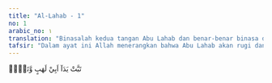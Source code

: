 ```yaml
---
title: "Al-Lahab - 1"
no: 1
arabic_no: ١
translation: "Binasalah kedua tangan Abu Lahab dan benar-benar binasa dia!"
tafsir: "Dalam ayat ini Allah menerangkan bahwa Abu Lahab akan rugi dan binasa dan kata-kata ini sebagai kutukan dari Allah baginya. Binasa pada kedua belah tangannya karena tangan adalah alat bekerja dan bertindak. Bila kedua belah tangan seseorang telah binasa, berarti ia telah binasa.\n\nDikatakan Abu Lahab, padahal namanya Abdul-'Uzza, karena ia berwajah tampan menawan. Namun para ulama berpendapat bahwa dikatakan Abu Lahab karena ia pasti menjadi penghuni neraka yang bergejolak apinya. Hal itu seperti orang komunis memilih syiar merah dan golongan kiri karena golongan kiri adalah ashabusy-syimal.\n\nPermulaan ayat ini adalah kutukan atas kebinasaan Abu Lahab dan penutupnya adalah sebagai keterangan dari Allah bahwa kutukan tersebut telah terbukti dan Abu Lahab pasti rugi di dunia dan di akhirat.\n\nKetika ayat tabbat yadA abi lahabin watabba turun, Ummu Jamil al-'AurA (wanita yang sebelah matanya buta) binti harb datang sambil berteriak-teriak. Ia membawa batu sekepalan tangan, seraya berkata. \"Dia mencela (agama kami), kami menolak. Agamanya kami benci dan perintahnya kami bantah.\" Ketika itu Nabi saw. duduk di dalam masjid bersama Abu Bakar. Ketika Abu Bakar melihat wanita itu, beliau berkata, Wahai Rasulullah, wanita itu telah datang. Saya khawatir dia melihatmu.\" Maka Rasulullah saw. berkata \"Dia tidak akan melihatku.\" Kemudian Nabi membaca sebuah ayat dan berlindung dengan menggunakan ayat itu. Beliau membaca \"Dan apabila kamu membaca Al-Qur'an, kami jadikan diantara kamu dan orang-orang yang tidak beriman itu penghalang yang tertutup.\" Wanita itu berdiri di depan Abu Bakar, namum ia tidak bisa melihat Rasulullah saw. Ia berkata, \"Hai Abu Bakar, aku mendapat kabar bahwa temanmu itu telah menghinaku.\" Abu Bakar berkata, \"Tidak. Demi Tuhan Pemilik Ka'bah. Dia tidak mencelamu.\" Lalu wanita itu berpaling sambil berkata, \"Kaum Quraisy telah tahu kalau aku adalah putri pembesarnya.\" (Riwayat al-hakim)"
---
```

تَبَّتْ يَدَآ اَبِيْ لَهَبٍ وَّتَبَّۗ